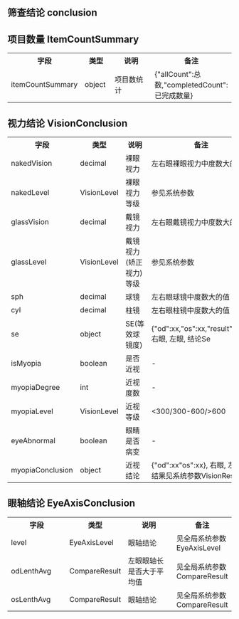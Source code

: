 ## 筛查结论 conclusion

## 项目数量 ItemCountSummary

<table>
    <tr>
        <th style="width:150px;">字段</th>
        <th style="width:60px;">类型</th>
        <th style="width:200px;">说明</th>
        <th>备注</th>
    </tr>
    <tr>
        <td>itemCountSummary</td>
        <td>object</td>
        <td>项目数统计</td>
        <td>{"allCount":总数,"completedCount":已完成数量}</td>
    </tr>
</table>

## 视力结论 VisionConclusion

<table>
    <tr>
        <th style="width:150px;">字段</th>
        <th style="width:60px;">类型</th>
        <th style="width:200px;">说明</th>
        <th>备注</th>
    </tr>
    <tr>
        <td>nakedVision</td>
        <td>decimal</td>
        <td>裸眼视力</td>
        <td>左右眼裸眼视力中度数大的值</td>
    </tr>
    <tr>
        <td>nakedLevel</td>
        <td>VisionLevel</td>
        <td>裸眼视力等级</td>
        <td>参见系统参数</td>
    </tr>
    <tr>
        <td>glassVision</td>
        <td>decimal</td>
        <td>戴镜视力</td>
        <td>左右眼戴镜视力中度数大的值</td>
    </tr>
    <tr>
        <td>glassLevel</td>
        <td>VisionLevel</td>
        <td>戴镜视力(矫正视力)等级</td>
        <td>参见系统参数</td>
    </tr>
    <tr>
        <td>sph</td>
        <td>decimal</td>
        <td>球镜</td>
        <td>左右眼球镜中度数大的值</td>
    </tr>
    <tr>
        <td>cyl</td>
        <td>decimal</td>
        <td>柱镜</td>
        <td>左右眼柱镜中度数大的值</td>
    </tr>
    <tr>
        <td>se</td>
        <td>object</td>
        <td>SE(等效球镜度)</td>
        <td>{"od":xx,"os":xx,"result":xxx}, 右眼, 左眼, 结论Se</td>
    </tr>
    <tr>
        <td>isMyopia</td>
        <td>boolean</td>
        <td>是否近视</td>
        <td>-</td>
    </tr>
    <tr>
        <td>myopiaDegree</td>
        <td>int</td>
        <td>近视度数</td>
        <td>-</td>
    </tr>
    <tr>
        <td>myopiaLevel</td>
        <td>VisionLevel</td>
        <td>近视等级</td>
        <td><300/300-600/>600</td>
    </tr>
    <tr>
        <td>eyeAbnormal</td>
        <td>boolean</td>
        <td>眼睛是否病变</td>
        <td>-</td>
    </tr>
    <tr>
        <td>myopiaConclusion</td>
        <td>object</td>
        <td>近视结论</td>
        <td>{"od":xx"os":xx}, 右眼, 左眼 结果见系统参数VisionResult</td>
    </tr>
</table>


## 眼轴结论 EyeAxisConclusion
<table>
    <tr>
        <th style="width:150px;">字段</th>
        <th style="width:60px;">类型</th>
        <th style="width:200px;">说明</th>
        <th>备注</th>
    </tr>
    <tr>
        <td>level</td>
        <td>EyeAxisLevel</td>
        <td>眼轴结论</td>
        <td>见全局系统参数 EyeAxisLevel</td>
    </tr>
    <tr>
        <td>odLenthAvg</td>
        <td>CompareResult</td>
        <td>左眼眼轴长是否大于平均值</td>
        <td>见全局系统参数 CompareResult</td>
    </tr>
    <tr>
        <td>osLenthAvg</td>
        <td>CompareResult</td>
        <td>眼轴结论</td>
        <td>见全局系统参数 CompareResult</td>
    </tr>
</table>